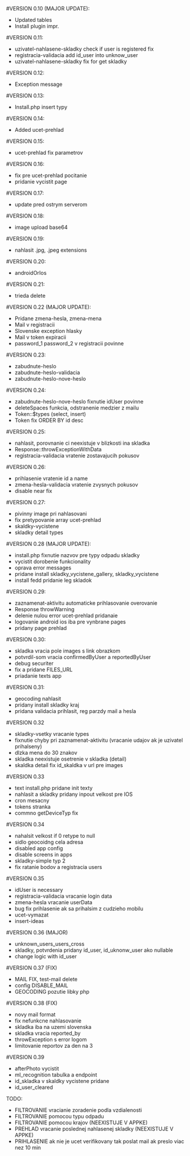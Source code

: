#VERSION 0.10 (MAJOR UPDATE):
- Updated tables
- Install plugin impr.

#VERSION 0.11:
- uzivatel-nahlasene-skladky check if user is registered fix
- registracia-validacia add id_user into unknow_user
- uzivatel-nahlasene-skladky fix for get skladky

#VERSION 0.12:
- Exception message

#VERSION 0.13:
- Install.php insert typy

#VERSION 0.14:
- Added ucet-prehlad

#VERSION 0.15:
- ucet-prehlad fix parametrov

#VERSION 0.16:
- fix pre ucet-prehlad pocitanie
- pridanie vycistit page

#VERSION 0.17:
- update pred ostrym serverom

#VERSION 0.18:
- image upload base64

#VERSION 0.19:
- nahlasit .jpg, .jpeg extensions

#VERSION 0.20:
- androidOrIos

#VERSION 0.21:
- trieda delete

#VERSION 0.22 (MAJOR UPDATE):
- Pridane zmena-hesla, zmena-mena
- Mail v registracii
- Slovenske exception hlasky
- Mail v token expiracii
- password_1 password_2 v registracii povinne

#VERSION 0.23:
- zabudnute-heslo
- zabudnute-heslo-validacia
- zabudnute-heslo-nove-heslo

#VERSION 0.24:
- zabudnute-heslo-nove-heslo fixnutie idUser povinne
- deleteSpaces funkcia, odstranenie medzier z mailu
- Token::$types (select, insert)
- Token fix ORDER BY id desc  

#VERSION 0.25:
- nahlasit, porovnanie ci neexistuje v blizkosti ina skladka
- Response::throwExceptionWithData
- registracia-validacia vratenie zostavajucih pokusov

#VERSION 0.26:
- prihlasenie vratenie id a name
- zmena-hesla-validacia vratenie zvysnych pokusov
- disable near fix

#VERSION 0.27:
- pivinny image pri nahlasovani
- fix pretypovanie array ucet-prehlad
- skaldky-vycistene
- skladky detail types

#VERSION 0.28 (MAJOR UPDATE):
- install.php fixnutie nazvov pre typy odpadu skladky
- vycistit dorobenie funkcionality
- oprava error messages
- pridane install skladky_vycistene_gallery, skladky_vycistene
- install fedd pridanie leg skladok

#VERSION 0.29:
- zaznamenat-aktivitu automaticke prihlasovanie overovanie
- Response throwWarning
- delenie nulou error ucet-prehlad pridanaie 
- logovanie android ios iba pre vynbrane pages
- pridany page prehlad

#VERSION 0.30:
- skladka vracia pole images s link obrazkom
- potvrdil-som vracia confirmedByUser a reportedByUser
- debug securiter
- fix a pridane FILES_URL
- priadanie texts app

#VERSION 0.31:
- geocoding nahlasit
- pridany install skladky kraj
- pridana validacia prihlasit, reg parzdy mail a hesla

#VERSION 0.32
- skladky-vsetky vracanie types
- fixnutie chyby pri zaznamenat-aktivitu (vracanie udajov ak je uzivatel prihalseny)
- dlzka mena do 30 znakov
- skladka neexistuje osetrenie v skladka (detail)
- skaldka detail fix id_skaldka v url pre images

#VERSION 0.33
- text install.php pridane init texty
- nahlasit a skladky pridany inpout velkost pre IOS
- cron mesacny 
- tokens stranka
- commno getDeviceTyp fix 

#VERSION 0.34
- nahalsit velkost if 0 retype to null
- sidlo geocoidng cela adresa
- disabled app config
- disable screens in apps
- skladky-simple typ 2
- fix ratanie bodov a registracia users

#VERSION 0.35
- idUser is necessary
- registracia-validacia vracanie login data
- zmena-hesla vracanie userData
- bug fix prihlasenie ak sa prihalsim z cudzieho mobilu
- ucet-vymazat
- insert-ideas

#VERSION 0.36 (MAJOR)
- unknown_users_users_cross
- skladky, potvrdenia pridany id_user, id_uknonw_user ako nullable
- change logic with id_user

#VERSION 0.37 (FIX)
- MAIL FIX, test-mail delete
- config DISABLE_MAIL
- GEOCODING pozutie libky php

#VERSION 0.38 (FIX)
- novy mail format
- fix nefunkcne nahlasovanie
- skladka iba na uzemi slovenska
- skladka vracia reported_by
- throwException s error logom
- limitovanie reportov za den na 3

#VERSION 0.39
- afterPhoto vycistit
- ml_recognition tabulka a endpoint
- id_skladka v skaldky vycistene pridane
- id_user_cleared

TODO: 
- FILTROVANIE vracianie zoradenie podla vzdialenosti
- FILTROVANIE pomocou typu odpadu
- FILTROVANIE pomocou krajov (NEEXISTUJE V APPKE)
- PREHLAD vracanie poslednej nahlasenej skladky (NEEXISTUJE V APPKE)
- PRIHLASENIE ak nie je ucet verifikovany tak poslat mail ak preslo viac nez 10 min
